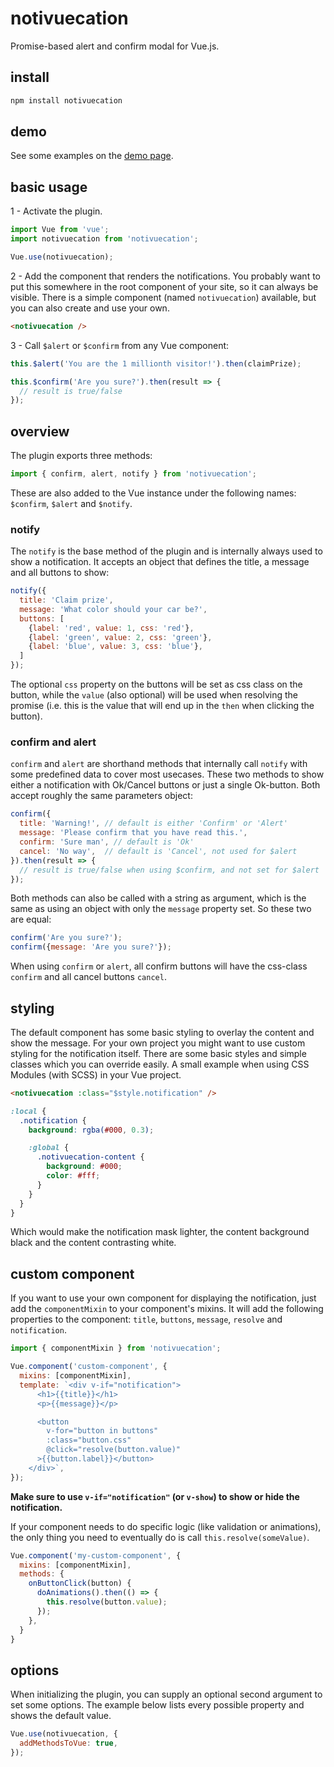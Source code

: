 # notivuecation

Promise-based alert and confirm modal for Vue.js. 

## install

```sh
npm install notivuecation
```

## demo
See some examples on the [demo page](https://petervdn.github.io/notivuecation/example/).

## basic usage

1 - Activate the plugin.
```javascript
import Vue from 'vue';
import notivuecation from 'notivuecation';

Vue.use(notivuecation);
```

2 - Add the component that renders the notifications. You probably want to put this somewhere in the root component of your site, so it can always be visible. There is a simple component (named `notivuecation`) available, but you can also create and use your own.
```html
<notivuecation />
```

3 - Call `$alert` or `$confirm` from any Vue component:
```javascript
this.$alert('You are the 1 millionth visitor!').then(claimPrize);

this.$confirm('Are you sure?').then(result => {
  // result is true/false
});
```

## overview
The plugin exports three methods:

```javascript
import { confirm, alert, notify } from 'notivuecation';
```
These are also added to the Vue instance under the following names: `$confirm`, `$alert` and `$notify`.

### notify
The `notify` is the base method of the plugin and is internally always used to show a notification. It accepts an object that defines the title, a message and all buttons to show:
```javascript
notify({
  title: 'Claim prize',
  message: 'What color should your car be?',
  buttons: [
    {label: 'red', value: 1, css: 'red'},
    {label: 'green', value: 2, css: 'green'},
    {label: 'blue', value: 3, css: 'blue'},
  ]
});
```
The optional `css` property on the buttons will be set as css class on the button, while the `value` (also optional) will be used when resolving the promise (i.e. this is the value that will end up in the `then` when clicking the button).

### confirm and alert
`confirm` and `alert` are shorthand methods that internally call `notify` with some predefined data to cover most usecases. These two methods to show either a notification with Ok/Cancel buttons or just a single Ok-button. Both accept roughly the same parameters object:

```javascript
confirm({
  title: 'Warning!', // default is either 'Confirm' or 'Alert'
  message: 'Please confirm that you have read this.',
  confirm: 'Sure man', // default is 'Ok'
  cancel: 'No way',  // default is 'Cancel', not used for $alert
}).then(result => {
  // result is true/false when using $confirm, and not set for $alert
});
```

Both methods can also be called with a string as argument, which is the same as using an object with only the `message` property set. So these two are equal:
```javascript
confirm('Are you sure?');
confirm({message: 'Are you sure?'});
```

When using `confirm` or `alert`, all confirm buttons will have the css-class `confirm` and all cancel buttons `cancel`.

## styling
The default component has some basic styling to overlay the content and show the message.
For your own project you might want to use custom styling for the notification itself.
There are some basic styles and simple classes which you can override easily.
A small example when using CSS Modules (with SCSS) in your Vue project.

```html
<notivuecation :class="$style.notification" />
```

```scss
:local {
  .notification {
    background: rgba(#000, 0.3);

    :global {
      .notivuecation-content {
        background: #000;
        color: #fff;
      }
    }
  }
}
```

Which would make the notification mask lighter, the content background black and the content contrasting white.


## custom component
If you want to use your own component for displaying the notification, just add the `componentMixin` to your component's mixins. It will add the following properties to the component: `title`, `buttons`, `message`, `resolve` and `notification`.

```javascript
import { componentMixin } from 'notivuecation';

Vue.component('custom-component', {
  mixins: [componentMixin],
  template: `<div v-if="notification">
      <h1>{{title}}</h1>
      <p>{{message}}</p>

      <button
        v-for="button in buttons"
        :class="button.css"
        @click="resolve(button.value)"
      >{{button.label}}</button>
    </div>`,
});
```

__Make sure to use `v-if="notification"` (or `v-show`) to show or hide the notification.__


If your component needs to do specific logic (like validation or animations), the only thing you need to eventually do is call `this.resolve(someValue)`.
```javascript
Vue.component('my-custom-component', {
  mixins: [componentMixin],
  methods: {
    onButtonClick(button) {
      doAnimations().then(() => {
        this.resolve(button.value);
      });
    },
  }
}
```
## options
When initializing the plugin, you can supply an optional second argument to set some options. The example below lists every possible property and shows the default value.  
```javascript
Vue.use(notivuecation, {
  addMethodsToVue: true,
});
```

